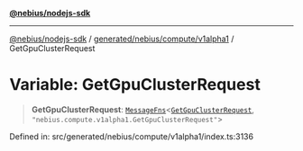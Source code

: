 [**@nebius/nodejs-sdk**](../../../../../README.md)

---

[@nebius/nodejs-sdk](../../../../../README.md) / [generated/nebius/compute/v1alpha1](../README.md) / GetGpuClusterRequest

# Variable: GetGpuClusterRequest

> **GetGpuClusterRequest**: [`MessageFns`](../../../../../runtime/protos/core/interfaces/MessageFns.md)\<[`GetGpuClusterRequest`](../interfaces/GetGpuClusterRequest.md), `"nebius.compute.v1alpha1.GetGpuClusterRequest"`\>

Defined in: src/generated/nebius/compute/v1alpha1/index.ts:3136
